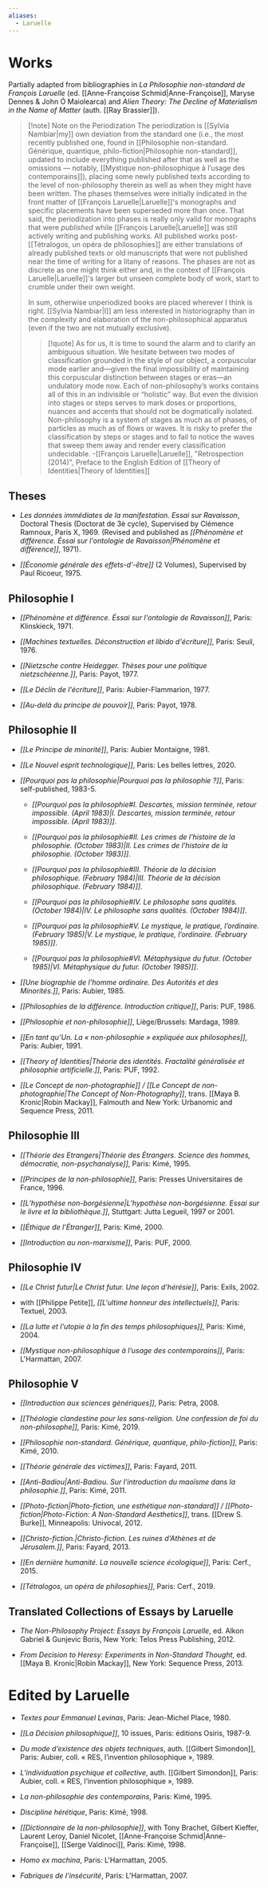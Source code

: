 ```yaml
---
aliases:
  - Laruelle
---
```

# Works

Partially adapted from bibliographies in _La Philosophie non-standard de François Laruelle_ (ed. [[Anne-Françoise Schmid|Anne-Françoise]], Maryse Dennes & John Ó Maiolearca) and _Alien Theory: The Decline of Materialism in the Name of Matter_ (auth. [[Ray Brassier]]).

>[!note] Note on the Periodization
>The periodization is [[Sylvia Nambiar|my]] own deviation from the standard one (i.e., the most recently published one, found in [[Philosophie non-standard. Générique, quantique, philo-fiction|Philosophie non-standard]], updated to include everything published after that as well as the omissions — notably, [[Mystique non-philosophique à l’usage des contemporains]]), placing some newly published texts according to the level of non-philosophy therein as well as when they might have been written. The phases themselves were initially indicated in the front matter of [[François Laruelle|Laruelle]]'s monographs and specific placements have been superseded more than once. That said, the periodization into phases is really only valid for monographs that were _published_ while [[François Laruelle|Laruelle]] was still actively writing and publishing works. All published works post-[[Tétralogos, un opéra de philosophies]] are either translations of already published texts or old manuscripts that were not published near the time of writing for a litany of reasons. The phases are not as discrete as one might think either and, in the context of [[François Laruelle|Laruelle]]'s larger but unseen complete body of work, start to crumble under their own weight.
>
>In sum, otherwise unperiodized books are placed wherever I think is right. [[Sylvia Nambiar|I]] am less interested in historiography than in the complexity and elaboration of the non-philosophical apparatus (even if the two are not mutually exclusive).
>>[!quote]
>>As for us, it is time to sound the alarm and to clarify an ambiguous situation. We hesitate between two modes of classification grounded in the style of our object, a corpuscular mode earlier and—given the final impossibility of maintaining this corpuscular distinction between stages or eras—an undulatory mode now. Each of non-philosophy’s works contains all of this in an indivisible or “holistic” way. But even the division into stages or steps serves to mark doses or proportions, nuances and accents that should not be dogmatically isolated. Non-philosophy is a system of stages as much as of phases, of particles as much as of flows or waves. It is risky to prefer the classification by steps or stages and to fail to notice the waves that sweep them away and render every classification undecidable.
>>-[[François Laruelle|Laruelle]], "Retrospection (2014)", Preface to the English Edition of [[Theory of Identities|Theory of Identities]]

## Theses

- _Les données immédiates de la manifestation. Essai sur Ravaisson_, Doctoral Thesis (Doctorat de 3è cycle), Supervised by Clémence Ramnoux, Paris X, 1969. (Revised and published as _[[Phénomène et différence. Éssai sur l'ontologie de Ravaisson|Phénomène et différence]]_, 1971).

- _[[Économie générale des effets-d’-être]]_ (2 Volumes), Supervised by Paul Ricoeur, 1975.


## Philosophie I

- _[[Phénomène et différence. Éssai sur l'ontologie de Ravaisson]]_, Paris: Klinskieck, 1971.

- _[[Machines textuelles. Déconstruction et libido d'écriture]]_, Paris: Seuil, 1976.

- _[[Nietzsche contre Heidegger. Thèses pour une politique nietzschéenne.]]_, Paris: Payot, 1977.

- _[[Le Déclin de l'écriture]]_, Paris: Aubier-Flammarion, 1977.

- _[[Au-delà du principe de pouvoir]]_, Paris: Payot, 1978.


## Philosophie II

- _[[Le Principe de minorité]]_, Paris: Aubier Montaigne, 1981.

- _[[Le Nouvel esprit technologique]]_, Paris: Les belles lettres, 2020.

- _[[Pourquoi pas la philosophie|Pourquoi pas la philosophie ?]]_, Paris: self-published, 1983-5.
 
    - _[[Pourquoi pas la philosophie#I. Descartes, mission terminée, retour impossible. (April 1983)|I. Descartes, mission terminée, retour impossible. (April 1983)]]_.
    
    - _[[Pourquoi pas la philosophie#II. Les crimes de l’histoire de la philosophie. (October 1983)|II. Les crimes de l’histoire de la philosophie. (October 1983)]]_.
    
    - _[[Pourquoi pas la philosophie#III. Théorie de la décision philosophique. (February 1984)|III. Théorie de la décision philosophique. (February 1984)]]_.
    
    - _[[Pourquoi pas la philosophie#IV. Le philosophe sans qualités. (October 1984)|IV. Le philosophe sans qualités. (October 1984)]]_.
    
    - _[[Pourquoi pas la philosophie#V. Le mystique, le pratique, l’ordinaire. (February 1985)|V. Le mystique, le pratique, l’ordinaire. (February 1985)]]_.
    
    - _[[Pourquoi pas la philosophie#VI. Métaphysique du futur. (October 1985)|VI. Métaphysique du futur. (October 1985)]]_.

- _[[Une biographie de l’homme ordinaire. Des Autorités et des Minorités.]]_, Paris: Aubier, 1985.

- _[[Philosophies de la différence. Introduction critique]]_, Paris: PUF, 1986.

- _[[Philosophie et non-philosophie]]_, Liège/Brussels: Mardaga, 1989.

- _[[En tant qu’Un. La « non-philosophie » expliquée aux philosophes]]_, Paris: Aubier, 1991.

- _[[Theory of Identities|Théorie des identités. Fractalité généralisée et philosophie artificielle.]]_, Paris: PUF, 1992.

- _[[Le Concept de non-photographie]] / [[Le Concept de non-photographie|The Concept of Non-Photography]]_, trans. [[Maya B. Kronic|Robin Mackay]], Falmouth and New York: Urbanomic and Sequence Press, 2011.


## Philosophie III

- _[[Théorie des Etrangers|Théorie des Étrangers. Science des hommes, démocratie, non-psychanalyse]]_, Paris: Kimé, 1995.

- _[[Principes de la non-philosophie]]_, Paris: Presses Universitaires de France, 1996.

- _[[L’hypothèse non-borgésienne|L’hypothèse non-borgésienne. Essai sur le livre et la bibliothèque.]]_, Stuttgart: Jutta Legueil, 1997 or 2001.

- _[[Éthique de l’Étranger]]_, Paris: Kimé, 2000.

- _[[Introduction au non-marxisme]]_, Paris: PUF, 2000.


## Philosophie IV

- _[[Le Christ futur|Le Christ futur. Une leçon d'hérésie]]_, Paris: Exils, 2002.

- with [[Philippe Petite]], _[[L'ultime honneur des intellectuels]]_, Paris: Textuel, 2003.

- _[[La lutte et l'utopie à la fin des temps philosophiques]]_, Paris: Kimé, 2004.

- _[[Mystique non-philosophique à l’usage des contemporains]]_, Paris: L'Harmattan, 2007.


## Philosophie V

- _[[Introduction aux sciences génériques]]_, Paris: Petra, 2008.

- _[[Théologie clandestine pour les sans-religion. Une confession de foi du non-philosophe]]_, Paris: Kimé, 2019.

- _[[Philosophie non-standard. Générique, quantique, philo-fiction]]_, Paris: Kimé, 2010.

- _[[Théorie générale des victimes]]_, Paris: Fayard, 2011.

- _[[Anti-Badiou|Anti-Badiou. Sur l'introduction du maoïsme dans la philosophie.]]_, Paris: Kimé, 2011.

- _[[Photo-fiction|Photo-fiction, une esthétique non-standard]] / [[Photo-fiction|Photo-Fiction: A Non-Standard Aesthetics]]_, trans. [[Drew S. Burke]], Minneapolis: Univocal, 2012.

- _[[Christo-fiction.|Christo-fiction. Les ruines d'Athènes et de Jérusalem.]]_, Paris: Fayard, 2013.

- _[[En dernière humanité. La nouvelle science écologique]]_, Paris: Cerf., 2015.

- _[[Tétralogos, un opéra de philosophies]]_, Paris: Cerf., 2019.


## Translated Collections of Essays by Laruelle

- _The Non-Philosophy Project: Essays by François Laruelle_, ed. Alkon Gabriel & Gunjevic Boris, New York: Telos Press Publishing, 2012.

- _From Decision to Heresy: Experiments in Non-Standard Thought_, ed. [[Maya B. Kronic|Robin Mackay]], New York: Sequence Press, 2013.


# Edited by Laruelle

- _Textes pour Emmanuel Levinas_, Paris: Jean-Michel Place, 1980.

- _[[La Décision philosophique]]_, 10 issues, Paris: éditions Osiris, 1987-9.

- _Du mode d’existence des objets techniques_, auth. [[Gilbert Simondon]], Paris: Aubier, coll. « RES, l’invention philosophique », 1989.

- _L’individuation psychique et collective_, auth. [[Gilbert Simondon]], Paris: Aubier, coll. « RES, l’invention philosophique », 1989.

- _La non-philosophie des contemporains_, Paris: Kimé, 1995.

- _Discipline hérétique_, Paris: Kimé, 1998.

- _[[Dictionnaire de la non-philosophie]]_, with Tony Brachet, Gilbert Kieffer, Laurent Leroy, Daniel Nicolet, [[Anne-Françoise Schmid|Anne-Françoise]], [[Serge Valdinoci]], Paris: Kimé, 1998.

- _Homo ex machina_, Paris: L'Harmattan, 2005.

- _Fabriques de l’insécurité_, Paris: L'Harmattan, 2007.